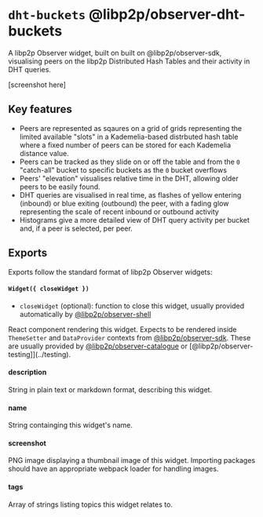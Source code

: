# `dht-buckets` @libp2p/observer-dht-buckets

A libp2p Observer widget, built on built on @libp2p/observer-sdk, visualising peers on the libp2p Distributed Hash Tables and their activity in DHT queries.

[screenshot here]

## Key features

- Peers are represented as sqaures on a grid of grids representing the limited available "slots" in a Kademelia-based distrbuted hash table where a fixed number of peers can be stored for each Kademelia distance value.
- Peers can be tracked as they slide on or off the table and from the `0` "catch-all" bucket to specific buckets as the `0` bucket overflows
- Peers' "elevation" visualises relative time in the DHT, allowing older peers to be easily found.
- DHT queries are visualised in real time, as flashes of yellow entering (inbound) or blue exiting (outbound) the peer, with a fading glow representing the scale of recent inbound or outbound activity
- Histograms give a more detailed view of DHT query activity per bucket and, if a peer is selected, per peer.

## Exports

Exports follow the standard format of libp2p Observer widgets:

#### `Widget({ closeWidget })`

 - `closeWidget` (optional): function to close this widget, usually provided automatically by [@libp2p/observer-shell](../shell)

React component rendering this widget. Expects to be rendered inside `ThemeSetter` and `DataProvider` contexts from [@libp2p/observer-sdk](../sdk). These are usually provided by [@libp2p/observer-catalogue](../catalogue) or [@libp2p/observer-testing]](../testing).

#### description

String in plain text or markdown format, describing this widget. 

#### name

String containging this widget's name.

#### screenshot

PNG image displaying a thumbnail image of this widget. Importing packages should have an appropriate webpack loader for handling images.

#### tags

Array of strings listing topics this widget relates to.
